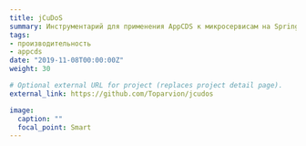 ```yaml
---
title: jCuDoS
summary: Инструментарий для применения AppCDS к микросервисам на Spring Boot *[в работе]*
tags:
- производительность
- appcds
date: "2019-11-08T00:00:00Z"
weight: 30

# Optional external URL for project (replaces project detail page).
external_link: https://github.com/Toparvion/jcudos

image:
  caption: ""
  focal_point: Smart
---
```

